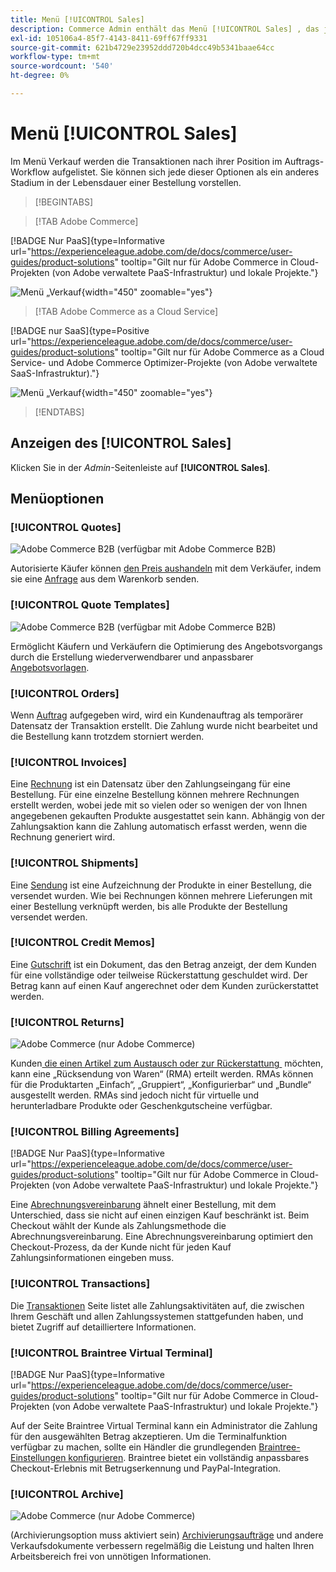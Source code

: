 ```yaml
---
title: Menü [!UICONTROL Sales]
description: Commerce Admin enthält das Menü [!UICONTROL Sales] , das je nach Position im Workflow Zugriff auf Tools zur Bearbeitung von Aufträgen bietet.
exl-id: 105106a4-85f7-4143-8411-69ff67ff9331
source-git-commit: 621b4729e23952ddd720b4dcc49b5341baae64cc
workflow-type: tm+mt
source-wordcount: '540'
ht-degree: 0%

---
```


# Menü [!UICONTROL Sales]

Im Menü Verkauf werden die Transaktionen nach ihrer Position im Auftrags-Workflow aufgelistet. Sie können sich jede dieser Optionen als ein anderes Stadium in der Lebensdauer einer Bestellung vorstellen.

>[!BEGINTABS]

>[!TAB Adobe Commerce]

[!BADGE Nur PaaS]{type=Informative url="https://experienceleague.adobe.com/de/docs/commerce/user-guides/product-solutions" tooltip="Gilt nur für Adobe Commerce in Cloud-Projekten (von Adobe verwaltete PaaS-Infrastruktur) und lokale Projekte."}

![Menü „Verkauf](./assets/admin-menu-sales.png){width="450" zoomable="yes"}

>[!TAB Adobe Commerce as a Cloud Service]

[!BADGE nur SaaS]{type=Positive url="https://experienceleague.adobe.com/de/docs/commerce/user-guides/product-solutions" tooltip="Gilt nur für Adobe Commerce as a Cloud Service- und Adobe Commerce Optimizer-Projekte (von Adobe verwaltete SaaS-Infrastruktur)."}

![Menü „Verkauf](./assets/admin-menu-sales-accs.png){width="450" zoomable="yes"}

>[!ENDTABS]

## Anzeigen des [!UICONTROL Sales]

Klicken Sie in der _Admin_-Seitenleiste auf **[!UICONTROL Sales]**.

## Menüoptionen

### [!UICONTROL Quotes]

![Adobe Commerce B2B](../assets/b2b.svg) (verfügbar mit Adobe Commerce B2B)

Autorisierte Käufer können [den Preis aushandeln](../b2b/quotes.md) mit dem Verkäufer, indem sie eine [Anfrage](../b2b/quote-request.md) aus dem Warenkorb senden.

### [!UICONTROL Quote Templates]

![Adobe Commerce B2B](../assets/b2b.svg) (verfügbar mit Adobe Commerce B2B)

Ermöglicht Käufern und Verkäufern die Optimierung des Angebotsvorgangs durch die Erstellung wiederverwendbarer und anpassbarer [Angebotsvorlagen](../b2b/quote-templates-overview.md).

### [!UICONTROL Orders]

Wenn [Auftrag](orders.md) aufgegeben wird, wird ein Kundenauftrag als temporärer Datensatz der Transaktion erstellt. Die Zahlung wurde nicht bearbeitet und die Bestellung kann trotzdem storniert werden.

### [!UICONTROL Invoices]

Eine [Rechnung](invoices.md) ist ein Datensatz über den Zahlungseingang für eine Bestellung. Für eine einzelne Bestellung können mehrere Rechnungen erstellt werden, wobei jede mit so vielen oder so wenigen der von Ihnen angegebenen gekauften Produkte ausgestattet sein kann. Abhängig von der Zahlungsaktion kann die Zahlung automatisch erfasst werden, wenn die Rechnung generiert wird.

### [!UICONTROL Shipments]

Eine [Sendung](shipments.md) ist eine Aufzeichnung der Produkte in einer Bestellung, die versendet wurden. Wie bei Rechnungen können mehrere Lieferungen mit einer Bestellung verknüpft werden, bis alle Produkte der Bestellung versendet werden.

### [!UICONTROL Credit Memos]

Eine [Gutschrift](credit-memos.md) ist ein Dokument, das den Betrag anzeigt, der dem Kunden für eine vollständige oder teilweise Rückerstattung geschuldet wird. Der Betrag kann auf einen Kauf angerechnet oder dem Kunden zurückerstattet werden.

### [!UICONTROL Returns]

![Adobe Commerce](../assets/adobe-logo.svg) (nur Adobe Commerce)

Kunden[&#x200B; die einen Artikel zum Austausch oder zur Rückerstattung &#x200B;](returns.md) möchten, kann eine „Rücksendung von Waren“ (RMA) erteilt werden. RMAs können für die Produktarten „Einfach“, „Gruppiert“, „Konfigurierbar“ und „Bundle“ ausgestellt werden. RMAs sind jedoch nicht für virtuelle und herunterladbare Produkte oder Geschenkgutscheine verfügbar.

### [!UICONTROL Billing Agreements]

[!BADGE Nur PaaS]{type=Informative url="https://experienceleague.adobe.com/de/docs/commerce/user-guides/product-solutions" tooltip="Gilt nur für Adobe Commerce in Cloud-Projekten (von Adobe verwaltete PaaS-Infrastruktur) und lokale Projekte."}

Eine [Abrechnungsvereinbarung](paypal-billing-agreements.md) ähnelt einer Bestellung, mit dem Unterschied, dass sie nicht auf einen einzigen Kauf beschränkt ist. Beim Checkout wählt der Kunde als Zahlungsmethode die Abrechnungsvereinbarung. Eine Abrechnungsvereinbarung optimiert den Checkout-Prozess, da der Kunde nicht für jeden Kauf Zahlungsinformationen eingeben muss.

### [!UICONTROL Transactions]

Die [Transaktionen](transactions.md) Seite listet alle Zahlungsaktivitäten auf, die zwischen Ihrem Geschäft und allen Zahlungssystemen stattgefunden haben, und bietet Zugriff auf detailliertere Informationen.

### [!UICONTROL Braintree Virtual Terminal]

[!BADGE Nur PaaS]{type=Informative url="https://experienceleague.adobe.com/de/docs/commerce/user-guides/product-solutions" tooltip="Gilt nur für Adobe Commerce in Cloud-Projekten (von Adobe verwaltete PaaS-Infrastruktur) und lokale Projekte."}

Auf der Seite Braintree Virtual Terminal kann ein Administrator die Zahlung für den ausgewählten Betrag akzeptieren. Um die Terminalfunktion verfügbar zu machen, sollte ein Händler die grundlegenden [Braintree-Einstellungen konfigurieren](braintree.md). Braintree bietet ein vollständig anpassbares Checkout-Erlebnis mit Betrugserkennung und PayPal-Integration.

### [!UICONTROL Archive]

![Adobe Commerce](../assets/adobe-logo.svg) (nur Adobe Commerce)

(Archivierungsoption muss aktiviert sein) [Archivierungsaufträge](order-archive.md) und andere Verkaufsdokumente verbessern regelmäßig die Leistung und halten Ihren Arbeitsbereich frei von unnötigen Informationen.
